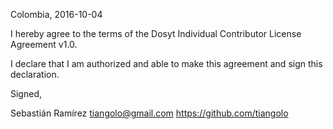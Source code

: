 Colombia, 2016-10-04

I hereby agree to the terms of the Dosyt Individual Contributor License
Agreement v1.0.

I declare that I am authorized and able to make this agreement and sign this
declaration.

Signed,

Sebastián Ramírez tiangolo@gmail.com https://github.com/tiangolo
